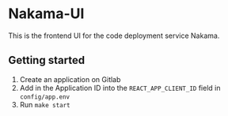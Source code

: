 # Nakama-UI

This is the frontend UI for the code deployment service Nakama.


## Getting started

1. Create an application on Gitlab
2. Add in the Application ID into the `REACT_APP_CLIENT_ID` field in `config/app.env`
3. Run `make start`

